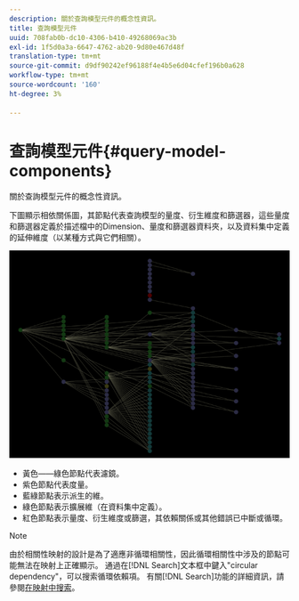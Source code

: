 ```yaml
---
description: 關於查詢模型元件的概念性資訊。
title: 查詢模型元件
uuid: 708fab0b-dc10-4306-b410-49268069ac3b
exl-id: 1f5d0a3a-6647-4762-ab20-9d80e467d48f
translation-type: tm+mt
source-git-commit: d9df90242ef96188f4e4b5e6d04cfef196b0a628
workflow-type: tm+mt
source-wordcount: '160'
ht-degree: 3%

---
```


# 查詢模型元件{#query-model-components}

關於查詢模型元件的概念性資訊。

下圖顯示相依關係圖，其節點代表查詢模型的量度、衍生維度和篩選器，這些量度和篩選器定義於描述檔中的Dimension、量度和篩選器資料夾，以及資料集中定義的延伸維度（以某種方式與它們相關）。

![](assets/vis_DependencyMap_QueryModel.png)

* 黃色——綠色節點代表濾鏡。
* 紫色節點代表度量。
* 藍綠節點表示派生的維。
* 綠色節點表示擴展維（在資料集中定義）。
* 紅色節點表示量度、衍生維度或篩選，其依賴關係或其他錯誤已中斷或循環。

>[!NOTE]
>
>由於相關性映射的設計是為了適應非循環相關性，因此循環相關性中涉及的節點可能無法在映射上正確顯示。 通過在[!DNL Search]文本框中鍵入&quot;circular dependency&quot;，可以搜索循環依賴項。 有關[!DNL Search]功能的詳細資訊，請參閱[在映射中搜索](../../../../../home/c-get-started/c-admin-intrf/c-dataset-mgrs/c-dep-maps/t-srch-map.md#task-a1e7065a538d46c78a7d28676d880dfb)。
